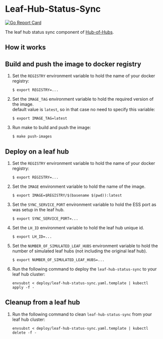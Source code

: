 [comment]: # ( Copyright Contributors to the Open Cluster Management project )

# Leaf-Hub-Status-Sync

[![Go Report Card](https://goreportcard.com/badge/github.com/open-cluster-management/leaf-hub-status-sync)](https://goreportcard.com/report/github.com/open-cluster-management/leaf-hub-status-sync)

The leaf hub status sync component of [Hub-of-Hubs](https://github.com/open-cluster-management/hub-of-hubs).

## How it works

## Build and push the image to docker registry

1.  Set the `REGISTRY` environment variable to hold the name of your docker registry:
    ```
    $ export REGISTRY=...
    ```
    
1.  Set the `IMAGE_TAG` environment variable to hold the required version of the image.  
    default value is `latest`, so in that case no need to specify this variable:
    ```
    $ export IMAGE_TAG=latest
    ```
    
1.  Run make to build and push the image:
    ```
    $ make push-images
    ```

## Deploy on a leaf hub

1.  Set the `REGISTRY` environment variable to hold the name of your docker registry:
    ```
    $ export REGISTRY=...
    ```
    
1.  Set the `IMAGE` environment variable to hold the name of the image.

    ```
    $ export IMAGE=$REGISTRY/$(basename $(pwd)):latest
    ```

1.  Set the `SYNC_SERVICE_PORT` environment variable to hold the ESS port as was setup in the leaf hub.
    ```
    $ export SYNC_SERVICE_PORT=...
    ```
    
1.  Set the `LH_ID` environment variable to hold the leaf hub unique id.
    ```
    $ export LH_ID=...
    ```

1.  Set the `NUMBER_OF_SIMULATED_LEAF_HUBS` environment variable to hold the number of simulated leaf hubs (not including the original leaf hub).
    ```
    $ export NUMBER_OF_SIMULATED_LEAF_HUBS=...
    ```
    
1.  Run the following command to deploy the `leaf-hub-status-sync` to your leaf hub cluster:  
    ```
    envsubst < deploy/leaf-hub-status-sync.yaml.template | kubectl apply -f -
    ```
    
## Cleanup from a leaf hub
    
1.  Run the following command to clean `leaf-hub-status-sync` from your leaf hub cluster:  
    ```
    envsubst < deploy/leaf-hub-status-sync.yaml.template | kubectl delete -f -
    ```
